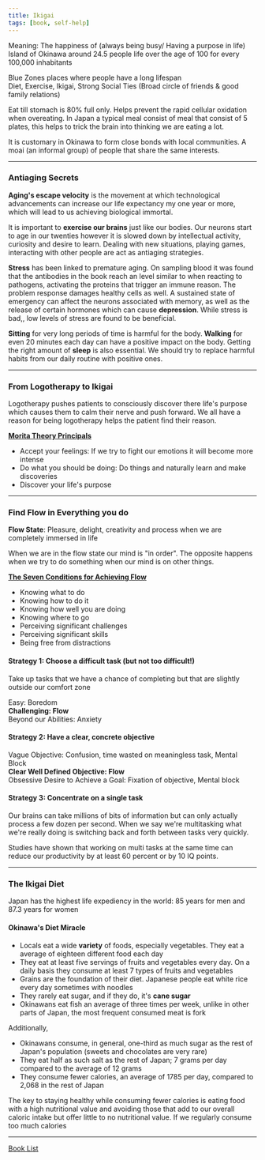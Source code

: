 ```yaml
---
title: Ikigai
tags: [book, self-help]
---
```


Meaning: The happiness of (always being busy/ Having a purpose in life)  
Island of Okinawa around 24.5 people life over the age of 100 for every 100,000 inhabitants

Blue Zones places where people have a long lifespan  
Diet, Exercise, Ikigai, Strong Social Ties (Broad circle of friends & good family relations)

Eat till stomach is 80% full only. Helps prevent the rapid cellular oxidation when overeating. In Japan a typical meal consist of meal that consist of 5 plates, this helps to trick the brain into thinking we are eating a lot.

It is customary in Okinawa to form close bonds with local communities. A moai (an informal group) of people that share the same interests.

---

### Antiaging Secrets

**Aging's escape velocity** is the movement at which technological advancements can increase our life expectancy my one year or more, which will lead to us achieving biological immortal.

It is important to **exercise our brains** just like our bodies. Our neurons start to age in our twenties however it is slowed down by intellectual activity, curiosity and desire to learn. Dealing with new situations, playing games, interacting with other people are act as antiaging strategies.

**Stress** has been linked to premature aging. On sampling blood it was found that the antibodies in the book reach an level similar to when reacting to pathogens, activating the proteins that trigger an immune reason. The problem response damages healthy cells as well. A sustained state of emergency can affect the neurons associated with memory, as well as the release of certain hormones which can cause **depression**. While stress is bad,, low levels of stress are found to be beneficial.

**Sitting** for very long periods of time is harmful for the body. **Walking** for even 20 minutes each day can have a positive impact on the body. Getting the right amount of **sleep** is also essential. We should try to replace harmful habits from our daily routine with positive ones.

---

### From Logotherapy to Ikigai

Logotherapy pushes patients to consciously discover there life's purpose which causes them to calm their nerve and push forward. We all have a reason for being logotherapy helps the patient find their reason.

**<u>Morita Theory Principals</u>**
- Accept your feelings: If we try to fight our emotions it will become more intense
- Do what you should be doing: Do things and naturally learn and make discoveries
- Discover your life's purpose

---

### Find Flow in Everything you do

**Flow State**: Pleasure, delight, creativity and process when we are completely immersed in life

When we are in the flow state our mind is "in order". The opposite happens when we try to do something when our mind is on other things.

**<u>The Seven Conditions for Achieving Flow</u>**
- Knowing what to do
- Knowing how to do it
- Knowing how well you are doing
- Knowing where to go
- Perceiving significant challenges
- Perceiving significant skills
- Being free from distractions

#### Strategy 1: Choose a difficult task (but not too difficult!)  
Take up tasks that we have a chance of completing but that are slightly outside our comfort zone  

Easy: Boredom  
**Challenging: Flow**  
Beyond our Abilities: Anxiety  

#### Strategy 2: Have a clear, concrete objective

Vague Objective: Confusion, time wasted on meaningless task, Mental Block  
**Clear Well Defined Objective: Flow**  
Obsessive Desire to Achieve a Goal: Fixation of objective, Mental block

#### Strategy 3: Concentrate on a single task
Our brains can take millions of bits of information but can only actually process a few dozen per second. When we say we're multitasking what we're really doing is switching back and forth between tasks very quickly.

Studies have shown that working on multi tasks at the same time can reduce our productivity by at least 60 percent or by 10 IQ points.

---

### The Ikigai Diet

Japan has the highest life expediency in the world: 85 years for men and 87.3 years for women

#### Okinawa's Diet Miracle

- Locals eat a wide **variety** of foods, especially vegetables. They eat a average of eighteen different food each day
- They eat at least five servings of fruits and vegetables every day. On a daily basis they consume at least 7 types of fruits and vegetables
- Grains are the foundation of their diet. Japanese people eat white rice every day sometimes with noodles
- They rarely eat sugar, and if they do, it's **cane sugar**
- Okinawans eat fish an average of three times per week, unlike in other parts of Japan, the most frequent consumed meat is fork

Additionally,
- Okinawans consume, in general, one-third as much sugar as the rest of Japan's population (sweets and chocolates are very rare)
- They eat half as such salt as the rest of Japan; 7 grams per day compared to the average of 12 grams
- They consume fewer calories, an average of 1785 per day, compared to 2,068 in the rest of Japan

The key to staying healthy while consuming fewer calories is eating food with a high nutritional value and avoiding those that add to our overall caloric intake but offer little to no nutritional value. If we regularly consume too much calories

---

[Book List](Book%20List.md)